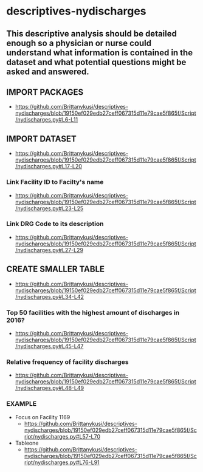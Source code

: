 # descriptives-nydischarges

## This descriptive analysis should be detailed enough so a physician or nurse could understand what information is contained in the dataset and what potential questions might be asked and answered.

## IMPORT PACKAGES
- https://github.com/Brittanykusi/descriptives-nydischarges/blob/19150ef029edb27ceff067315d11e79cae5f865f/Script/nydischarges.py#L6-L11
## IMPORT DATASET
- https://github.com/Brittanykusi/descriptives-nydischarges/blob/19150ef029edb27ceff067315d11e79cae5f865f/Script/nydischarges.py#L17-L20
### Link Facility ID to Facilty's name
- https://github.com/Brittanykusi/descriptives-nydischarges/blob/19150ef029edb27ceff067315d11e79cae5f865f/Script/nydischarges.py#L23-L25
### Link DRG Code to its description
- https://github.com/Brittanykusi/descriptives-nydischarges/blob/19150ef029edb27ceff067315d11e79cae5f865f/Script/nydischarges.py#L27-L29
## CREATE SMALLER TABLE
- https://github.com/Brittanykusi/descriptives-nydischarges/blob/19150ef029edb27ceff067315d11e79cae5f865f/Script/nydischarges.py#L34-L42
### Top 50 facilities with the highest amount of discharges in 2016?
- https://github.com/Brittanykusi/descriptives-nydischarges/blob/19150ef029edb27ceff067315d11e79cae5f865f/Script/nydischarges.py#L45-L47
### Relative frequency of facility discharges
- https://github.com/Brittanykusi/descriptives-nydischarges/blob/19150ef029edb27ceff067315d11e79cae5f865f/Script/nydischarges.py#L48-L49

### EXAMPLE
- Focus on Facility 1169
  - https://github.com/Brittanykusi/descriptives-nydischarges/blob/19150ef029edb27ceff067315d11e79cae5f865f/Script/nydischarges.py#L57-L70
- Tableone
  - https://github.com/Brittanykusi/descriptives-nydischarges/blob/19150ef029edb27ceff067315d11e79cae5f865f/Script/nydischarges.py#L76-L91
